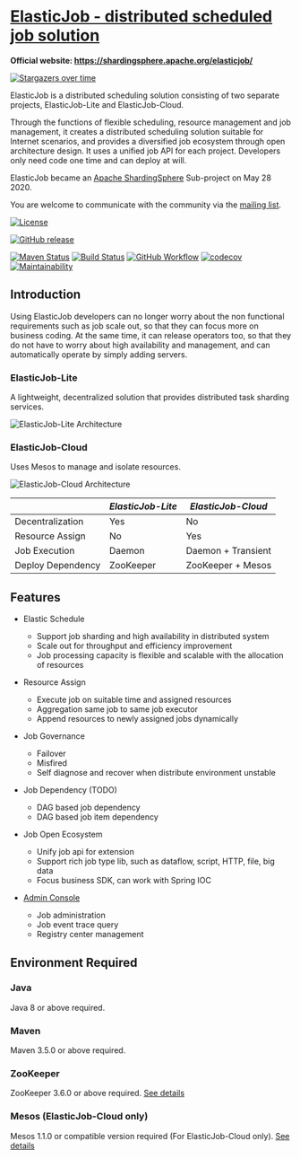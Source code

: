 # [ElasticJob - distributed scheduled job solution](http://shardingsphere.apache.org/elasticjob/)

**Official website: https://shardingsphere.apache.org/elasticjob/**

[![Stargazers over time](https://starchart.cc/apache/shardingsphere-elasticjob.svg)](https://starchart.cc/apache/shardingsphere-elasticjob)

ElasticJob is a distributed scheduling solution consisting of two separate projects, ElasticJob-Lite and
ElasticJob-Cloud.

Through the functions of flexible scheduling, resource management and job management, it creates a distributed
scheduling solution suitable for Internet scenarios, and provides a diversified job ecosystem through open architecture
design. It uses a unified job API for each project. Developers only need code one time and can deploy at will.

ElasticJob became an [Apache ShardingSphere](https://shardingsphere.apache.org/) Sub-project on May 28 2020.

You are welcome to communicate with the community via the [mailing list](mailto:dev@shardingsphere.apache.org).

[![License](https://img.shields.io/badge/license-Apache%202-4EB1BA.svg)](https://www.apache.org/licenses/LICENSE-2.0.html)

[![GitHub release](https://img.shields.io/github/release/apache/shardingsphere-elasticjob.svg)](https://github.com/apache/shardingsphere-elasticjob/releases)

[![Maven Status](https://maven-badges.herokuapp.com/maven-central/org.apache.shardingsphere.elasticjob/elasticjob/badge.svg)](https://maven-badges.herokuapp.com/maven-central/org.apache.shardingsphere.elasticjob/elasticjob)
[![Build Status](https://secure.travis-ci.org/apache/shardingsphere-elasticjob.png?branch=master)](https://travis-ci.org/apache/shardingsphere-elasticjob)
[![GitHub Workflow](https://img.shields.io/github/workflow/status/apache/shardingsphere-elasticjob/Java%20CI%20with%20Maven%20on%20macOS/master)](https://github.com/apache/shardingsphere-elasticjob/actions?query=workflow%3A%22Java+CI+with+Maven+on+macOS%22)
[![codecov](https://codecov.io/gh/apache/shardingsphere-elasticjob/branch/master/graph/badge.svg)](https://codecov.io/gh/apache/shardingsphere-elasticjob)
[![Maintainability](https://cloud.quality-gate.com/dashboard/api/badge?projectName=apache_shardingsphere-elasticjob&branchName=master)](https://cloud.quality-gate.com/dashboard/branches/396041#overview)

## Introduction

Using ElasticJob developers can no longer worry about the non functional requirements such as job scale out, so that
they can focus more on business coding. At the same time, it can release operators too, so that they do not have to
worry about high availability and management, and can automatically operate by simply adding servers.

### ElasticJob-Lite

A lightweight, decentralized solution that provides distributed task sharding services.

![ElasticJob-Lite Architecture](https://shardingsphere.apache.org/elasticjob/current/img/architecture/elasticjob_lite.png)

### ElasticJob-Cloud

Uses Mesos to manage and isolate resources.

![ElasticJob-Cloud Architecture](https://shardingsphere.apache.org/elasticjob/current/img/architecture/elasticjob_cloud.png)

|                   | *ElasticJob-Lite* | *ElasticJob-Cloud* |
| ----------------- | ----------------- | ------------------ |
| Decentralization  | Yes               | No                 |
| Resource Assign   | No                | Yes                |
| Job Execution     | Daemon            | Daemon + Transient |
| Deploy Dependency | ZooKeeper         | ZooKeeper + Mesos  |

## Features

- Elastic Schedule
    - Support job sharding and high availability in distributed system
    - Scale out for throughput and efficiency improvement
    - Job processing capacity is flexible and scalable with the allocation of resources

- Resource Assign
    - Execute job on suitable time and assigned resources
    - Aggregation same job to same job executor
    - Append resources to newly assigned jobs dynamically

- Job Governance
    - Failover
    - Misfired
    - Self diagnose and recover when distribute environment unstable

- Job Dependency (TODO)
    - DAG based job dependency
    - DAG based job item dependency

- Job Open Ecosystem
    - Unify job api for extension
    - Support rich job type lib, such as dataflow, script, HTTP, file, big data
    - Focus business SDK, can work with Spring IOC

- [Admin Console](https://github.com/apache/shardingsphere-elasticjob-ui)
    - Job administration
    - Job event trace query
    - Registry center management

## Environment Required

### Java

Java 8 or above required.

### Maven

Maven 3.5.0 or above required.

### ZooKeeper

ZooKeeper 3.6.0 or above required. [See details](https://zookeeper.apache.org/)

### Mesos (ElasticJob-Cloud only)

Mesos 1.1.0 or compatible version required (For ElasticJob-Cloud only). [See details](https://mesos.apache.org/)